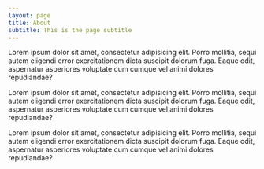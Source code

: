 ```yaml
---
layout: page
title: About
subtitle: This is the page subtitle
---
```

Lorem ipsum dolor sit amet, consectetur adipisicing elit. Porro mollitia, sequi autem eligendi error exercitationem dicta suscipit dolorum fuga. Eaque odit, aspernatur asperiores voluptate cum cumque vel animi dolores repudiandae?

Lorem ipsum dolor sit amet, consectetur adipisicing elit. Porro mollitia, sequi autem eligendi error exercitationem dicta suscipit dolorum fuga. Eaque odit, aspernatur asperiores voluptate cum cumque vel animi dolores repudiandae?

Lorem ipsum dolor sit amet, consectetur adipisicing elit. Porro mollitia, sequi autem eligendi error exercitationem dicta suscipit dolorum fuga. Eaque odit, aspernatur asperiores voluptate cum cumque vel animi dolores repudiandae?